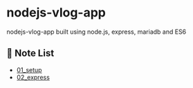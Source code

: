 # nodejs-vlog-app
nodejs-vlog-app  built using node.js, express, mariadb and ES6

## 📝 Note List
- <a href="https://github.com/choihayeong/nodejs-vlog-app/blob/main/lecture/01_setup/README.md">01_setup</a> 
- <a href="https://github.com/choihayeong/nodejs-vlog-app/blob/main/lecture/02_express/README.md">02_express</a> 
